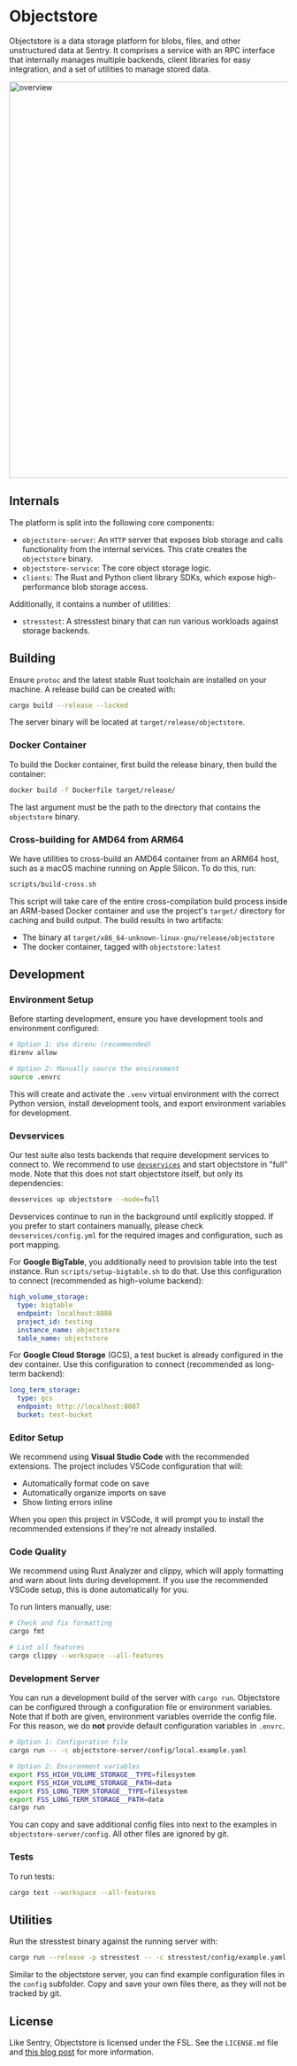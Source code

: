 # Objectstore

Objectstore is a data storage platform for blobs, files, and other unstructured
data at Sentry. It comprises a service with an RPC interface that internally
manages multiple backends, client libraries for easy integration, and a set of
utilities to manage stored data.

<img width="531" height="716" alt="overview" src="https://github.com/user-attachments/assets/e9a4df55-591c-495f-b2a6-60d76d49958e" />

## Internals

The platform is split into the following core components:

- `objectstore-server`: An `HTTP` server that exposes blob storage and calls
  functionality from the internal services. This crate creates the `objectstore`
  binary.
- `objectstore-service`: The core object storage logic.
- `clients`: The Rust and Python client library SDKs, which expose
  high-performance blob storage access.

Additionally, it contains a number of utilities:

- `stresstest`: A stresstest binary that can run various workloads against
  storage backends.

## Building

Ensure `protoc` and the latest stable Rust toolchain are installed on your
machine. A release build can be created with:

```sh
cargo build --release --locked
```

The server binary will be located at `target/release/objectstore`.

### Docker Container

To build the Docker container, first build the release binary, then build the
container:

```sh
docker build -f Dockerfile target/release/
```

The last argument must be the path to the directory that contains the
`objectstore` binary.

### Cross-building for AMD64 from ARM64

We have utilities to cross-build an AMD64 container from an ARM64 host, such as
a macOS machine running on Apple Silicon. To do this, run:

```sh
scripts/build-cross.sh
```

This script will take care of the entire cross-compilation build process inside
an ARM-based Docker container and use the project's `target/` directory for
caching and build output. The build results in two artifacts:

- The binary at `target/x86_64-unknown-linux-gnu/release/objectstore`
- The docker container, tagged with `objectstore:latest`

## Development

### Environment Setup

Before starting development, ensure you have development tools and environment
configured:

```bash
# Option 1: Use direnv (recommended)
direnv allow

# Option 2: Manually source the environment
source .envrc
```

This will create and activate the `.venv` virtual environment with the correct
Python version, install development tools, and export environment variables for
development.

### Devservices

Our test suite also tests backends that require development services to connect
to. We recommend to use [`devservices`] and start objectstore in "full" mode.
Note that this does not start objectstore itself, but only its dependencies:

[`devservices`]: https://github.com/getsentry/devservices

```sh
devservices up objectstore --mode=full
```

Devservices continue to run in the background until explicitly stopped. If you
prefer to start containers manually, please check `devservices/config.yml` for
the required images and configuration, such as port mapping.

For **Google BigTable**, you additionally need to provision table into the test
instance. Run `scripts/setup-bigtable.sh` to do that. Use this configuration to
connect (recommended as high-volume backend):

```yaml
high_volume_storage:
  type: bigtable
  endpoint: localhost:8086
  project_id: testing
  instance_name: objectstore
  table_name: objectstore
```

For **Google Cloud Storage** (GCS), a test bucket is already configured in the
dev container. Use this configuration to connect (recommended as long-term
backend):

```yaml
long_term_storage:
  type: gcs
  endpoint: http://localhost:8087
  bucket: test-bucket
```

### Editor Setup

We recommend using **Visual Studio Code** with the recommended extensions. The
project includes VSCode configuration that will:

- Automatically format code on save
- Automatically organize imports on save
- Show linting errors inline

When you open this project in VSCode, it will prompt you to install the
recommended extensions if they're not already installed.

### Code Quality

We recommend using Rust Analyzer and clippy, which will apply formatting and
warn about lints during development. If you use the recommended VSCode setup,
this is done automatically for you.

To run linters manually, use:

```sh
# Check and fix formatting
cargo fmt

# Lint all features
cargo clippy --workspace --all-features
```

### Development Server

You can run a development build of the server with `cargo run`. Objectstore can
be configured through a configuration file or environment variables. Note that
if both are given, environment variables override the config file. For this
reason, we do **not** provide default configuration variables in `.envrc`.

```sh
# Option 1: Configuration file
cargo run -- -c objectstore-server/config/local.example.yaml

# Option 2: Environment variables
export FSS_HIGH_VOLUME_STORAGE__TYPE=filesystem
export FSS_HIGH_VOLUME_STORAGE__PATH=data
export FSS_LONG_TERM_STORAGE__TYPE=filesystem
export FSS_LONG_TERM_STORAGE__PATH=data
cargo run
```

You can copy and save additional config files into next to the examples in
`objectstore-server/config`. All other files are ignored by git.

### Tests

To run tests:

```sh
cargo test --workspace --all-features
```

## Utilities

Run the stresstest binary against the running server with:

```sh
cargo run --release -p stresstest -- -c stresstest/config/example.yaml
```

Similar to the objectstore server, you can find example configuration files in
the `config` subfolder. Copy and save your own files there, as they will not be
tracked by git.

## License

Like Sentry, Objectstore is licensed under the FSL. See the `LICENSE.md` file
and [this blog post](https://blog.sentry.io/introducing-the-functional-source-license-freedom-without-free-riding/)
for more information.
